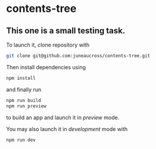 # contents-tree

## This one is a small testing task.

To launch it, clone repository with
```sh
git clone git@github.com:juneaucross/contents-tree.git
```

Then install dependencies using
```sh
npm install
```

and finally run
```sh
npm run build
npm run preview
```
to build an app and launch it in _preview_ mode.

You may also launch it in _development_ mode with
```sh
npm run dev
```

